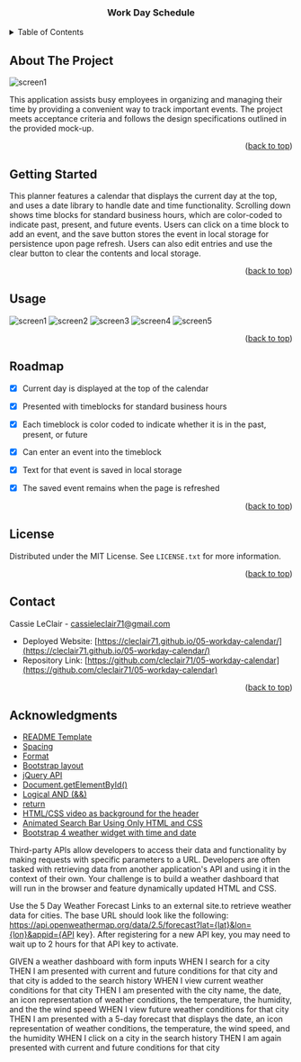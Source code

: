 
<a name="readme-top"></a>

<!-- PROJECT LOGO -->

  <h3 align="center">Work Day Schedule</h3>

<!-- TABLE OF CONTENTS -->
<details>
  <summary>Table of Contents</summary>
  <ol>
    <li>
      <a href="#about-the-project">About The Project</a>
    </li>
    <li>
      <a href="#getting-started">Getting Started</a>
    </li>
    <li><a href="#usage">Usage</a></li>
    <li><a href="#roadmap">Roadmap</a></li>
    <li><a href="#contributing">Contributing</a></li>
    <li><a href="#license">License</a></li>
    <li><a href="#contact">Contact</a></li>
    <li><a href="#acknowledgments">Acknowledgments</a></li>
  </ol>
</details>


<!-- ABOUT THE PROJECT -->
## About The Project

![screen1](https://user-images.githubusercontent.com/76407605/214712756-469e0aea-e7b2-469d-af5c-0c4242c202e2.JPG)

This application assists busy employees in organizing and managing their time by providing a convenient way to track important events. The project meets acceptance criteria and follows the design specifications outlined in the provided mock-up.


<p align="right">(<a href="#readme-top">back to top</a>)</p>



<!-- GETTING STARTED -->
## Getting Started

This planner features a calendar that displays the current day at the top, and uses a date library to handle date and time functionality. Scrolling down shows time blocks for standard business hours, which are color-coded to indicate past, present, and future events. Users can click on a time block to add an event, and the save button stores the event in local storage for persistence upon page refresh. Users can also edit entries and use the clear button to clear the contents and local storage.

<p align="right">(<a href="#readme-top">back to top</a>)</p>



<!-- USAGE EXAMPLES -->
## Usage
![screen1](https://user-images.githubusercontent.com/76407605/214712756-469e0aea-e7b2-469d-af5c-0c4242c202e2.JPG)
![screen2](https://user-images.githubusercontent.com/76407605/214712757-54441117-7c50-492d-8a4f-045cb9c4264e.JPG)
![screen3](https://user-images.githubusercontent.com/76407605/214712758-e2d516e5-0ad0-4013-8e66-09bced0a858b.JPG)
![screen4](https://user-images.githubusercontent.com/76407605/214712759-121fc383-5b2f-4e53-a509-13e4e0ecb29f.JPG)
![screen5](https://user-images.githubusercontent.com/76407605/214712761-c7b2ceea-8f9b-4cac-8537-5603ef8a72d3.JPG)
<p align="right">(<a href="#readme-top">back to top</a>)</p>



<!-- ROADMAP -->
## Roadmap

- [x] Current day is displayed at the top of the calendar
- [x] Presented with timeblocks for standard business hours
- [x] Each timeblock is color coded to indicate whether it is in the past, present, or future
- [x] Can enter an event into the timeblock
- [x] Text for that event is saved in local storage
- [x] The saved event remains when the page is refreshed


<p align="right">(<a href="#readme-top">back to top</a>)</p>


<!-- LICENSE -->
## License

Distributed under the MIT License. See `LICENSE.txt` for more information.

<p align="right">(<a href="#readme-top">back to top</a>)</p>



<!-- CONTACT -->
## Contact

Cassie LeClair - cassieleclair71@gmail.com

* Deployed Website: [https://cleclair71.github.io/05-workday-calendar/](https://cleclair71.github.io/05-workday-calendar/)
* Repository Link: [https://github.com/cleclair71/05-workday-calendar](https://github.com/cleclair71/05-workday-calendar)

<p align="right">(<a href="#readme-top">back to top</a>)</p>



<!-- ACKNOWLEDGMENTS -->
## Acknowledgments

* [README Template](https://github.com/othneildrew/Best-README-Template)
* [Spacing](https://getbootstrap.com/docs/4.0/utilities/spacing/)
* [Format](https://day.js.org/docs/en/display/format)
* [Bootstrap layout](https://getbootstrap.com/docs/5.0/layout/utilities/)
* [jQuery API](https://api.jquery.com/)
* [Document.getElementById()](https://developer.mozilla.org/en-US/docs/Web/API/Document/getElementById)
* [Logical AND (&&)](https://developer.mozilla.org/en-US/docs/Web/JavaScript/Reference/Operators/Logical_AND)
* [return](https://developer.mozilla.org/en-US/docs/Web/JavaScript/Reference/Statements/return)
* [HTML/CSS video as background for the header](https://stackoverflow.com/questions/54208390/html-css-video-as-background-for-the-header)
* [Animated Search Bar Using Only HTML and CSS](https://foolishdeveloper.com/animated-search-bar-using-only-html-and-css/)
* [Bootstrap 4 weather widget with time and date](https://bbbootstrap.com/snippets/weather-widget-time-and-date-51644824)

Third-party APIs allow developers to access their data and functionality by making requests with specific parameters to a URL. Developers are often tasked with retrieving data from another application's API and using it in the context of their own. Your challenge is to build a weather dashboard that will run in the browser and feature dynamically updated HTML and CSS.

Use the 5 Day Weather Forecast Links to an external site.to retrieve weather data for cities. The base URL should look like the following: https://api.openweathermap.org/data/2.5/forecast?lat={lat}&lon={lon}&appid={API key}. After registering for a new API key, you may need to wait up to 2 hours for that API key to activate.

GIVEN a weather dashboard with form inputs
WHEN I search for a city
THEN I am presented with current and future conditions for that city and that city is added to the search history
WHEN I view current weather conditions for that city
THEN I am presented with the city name, the date, an icon representation of weather conditions, the temperature, the humidity, and the the wind speed
WHEN I view future weather conditions for that city
THEN I am presented with a 5-day forecast that displays the date, an icon representation of weather conditions, the temperature, the wind speed, and the humidity
WHEN I click on a city in the search history
THEN I am again presented with current and future conditions for that city